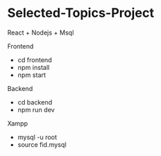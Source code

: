 # Selected-Topics-Project
React + Nodejs + Msql

 Frontend
 
  - cd frontend
  - npm install
  - npm start

 Backend
 
  - cd backend
  - npm run dev

 Xampp
  - mysql -u root
  - source fid.mysql
